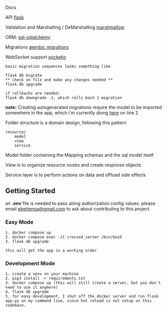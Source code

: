 

Docs

API [flask](https://flask.palletsprojects.com/en/2.2.x/)

Validation and Marshalling / DeMarshalling [marshmallow](https://marshmallow.readthedocs.io/en/stable/examples.html#quotes-api-flask-sqlalchemy)

ORM: [sql-sqlalchemy](https://docs.sqlalchemy.org/en/14/orm/relationship_api.html#sqlalchemy.orm.relationship.params.query_class)

Migrations [alembic migrations](https://kimlehtinen.com/flask-database-migrations-using-flask-migrate/)

WebSocket support [socketio](https://flask-socketio.readthedocs.io/en/latest/getting_started.html#rooms)


    basic migration sequences looks something like

    flask db migrate
    ** check on file and make any changes needed **
    flask db upgrade

    if rollbacks are needed:
    flask db downgrade -1, which rolls back 1 migration

**note:** Creating autogenerated migrations require the model to be imported somewhere in the app, which i'm currently doing [here](app.py) on line 2


Folder structure is a domain design, following this pattern

    resource/
        model
        view
        service

Model folder containing the Mapping schemas and the sql model itself

View is to organize resource routes and create response objects

Service layer is to perform actions on data and offload side effects



## Getting Started

an **.env** file is needed to pass along authorization config values. please email ebettenga@gmail.com to ask about contributing to this project

### Easy Mode

    1. docker compose up 
    2. docker compose exec -it crossed_server /bin/bash
    3. flask db upgrade

    this will get the app in a working order

### Development Mode

    1. create a venv on your machine
    2. pip3 install -r requirements.txt
    3. docker compose up (this will still create a server, but you don't need to use it anymore)
    4. flask db upgrade
    5. for easy development, I shut off the docker server and run flask app.py on my command line, since hot reload is not setup on this codebase.


